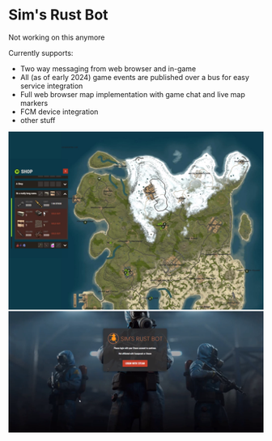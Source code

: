# Sim's Rust Bot

Not working on this anymore

Currently supports:
- Two way messaging from web browser and in-game
- All (as of early 2024) game events are published over a bus for easy service integration
- Full web browser map implementation with game chat and live map markers
- FCM device integration
- other stuff


![alt text](https://github.com/isaiahsimeone/SimsRustBot/blob/main/webmap.png?raw=true)
![alt text](https://github.com/isaiahsimeone/SimsRustBot/blob/main/splash.png?raw=true)
